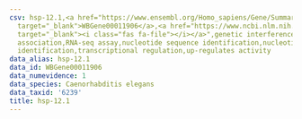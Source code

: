 ```yaml
---
csv: hsp-12.1,<a href="https://www.ensembl.org/Homo_sapiens/Gene/Summary?db=core;g=WBGene00011906"
  target="_blank">WBGene00011906</a>,<a href="https://www.ncbi.nlm.nih.gov/pubmed/27496166"
  target="_blank"><i class="fas fa-file"></i></a>",genetic interference,functional
  association,RNA-seq assay,nucleotide sequence identification,nucleotide sequence
  identification,transcriptional regulation,up-regulates activity
data_alias: hsp-12.1
data_id: WBGene00011906
data_numevidence: 1
data_species: Caenorhabditis elegans
data_taxid: '6239'
title: hsp-12.1
---
```

